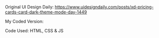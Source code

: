 Original UI Design Daily: https://www.uidesigndaily.com/posts/xd-pricing-cards-card-dark-theme-mode-day-1449

My Coded Version: 

Code Used: HTML, CSS & JS
